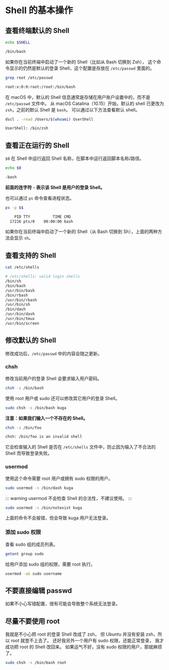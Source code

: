 # Shell 的基本操作

## 查看终端默认的 Shell

```bash
echo $SHELL
```

```bash
/bin/bash
```

如果你在当前终端中启动了一个新的 Shell（比如从 Bash 切换到 Zsh），
这个命令显示的仍然是默认的登录 Shell，这个配置是存放在 `/etc/passwd` 里面的。

```bash
grep root /etc/passwd
```

```bash
root:x:0:0:root:/root:/bin/bash
```

在 macOS 中，默认的 Shell 信息通常是存储在用户账户设置中的，而不是 `/etc/passwd` 文件中。
从 macOS Catalina（10.15）开始，默认的 shell 已更改为 `zsh`，之前的默认 Shell 是 `bash`。
可以通过以下方法查看默认 shell。

```bash
dscl . -read /Users/$(whoami) UserShell
```

```bash
UserShell: /bin/zsh
```

## 查看正在运行的 Shell

`$0` 在 Shell 中运行返回 Shell 名称，在脚本中运行返回脚本名称/路径。

```bash
echo $0
```

```bash
-bash
```

**前面的连字符 `-` 表示该 Shell 是用户的登录 Shell。**

也可以通过 `ps` 命令查看进程状态。

```bash
ps -p $$
```

```bash
    PID TTY          TIME CMD
  17216 pts/0    00:00:00 bash
```

如果你在当前终端中启动了一个新的 Shell（从 Bash 切换到 Sh），上面的两种方法会显示 `sh`。

## 查看支持的 Shell

```bash
cat /etc/shells
```

```bash
# /etc/shells: valid login shells
/bin/sh
/bin/bash
/usr/bin/bash
/bin/rbash
/usr/bin/rbash
/usr/bin/sh
/bin/dash
/usr/bin/dash
/usr/bin/tmux
/usr/bin/screen
```

## 修改默认的 Shell

修改成功后，`/etc/passwd` 中的内容会随之更新。

### chsh

修改当前用户的登录 Shell 会要求输入用户密码。

```bash
chsh -s /bin/bash
```

使用 root 用户或 sudo 还可以修改其它用户的登录 Shell。

```bash
sudo chsh -s /bin/bash kuga
```

**注意：如果我们输入一个不存在的 Shell。**

```bash
chsh -s /bin/foo
```

```bash
chsh: /bin/foo is an invalid shell
```

它会检查输入的 Shell 是否在 `/etc/shells` 文件中，防止因为输入了不合法的 Shell 而导致登录失败。

### usermod

使用这个命令需要 root 用户或拥有 sudo 权限的用户。

```bash
sudo usermod -s /bin/dash kuga
```

::: warning
usermod 不会检查 Shell 的合法性，不建议使用。
:::

```bash
sudo usermod -s /bin/notexist kuga
```

上面的命令不会报错，但会导致 kuga 用户无法登录。

### 添加 sudo 权限

查看 sudo 组的成员列表。

```bash
getent group sudo
```

给用户添加 sudo 组的权限，需要 root 执行。

```bash
usermod -aG sudo username
```

## 不要直接编辑 passwd

如果不小心写错配置，很有可能会导致整个系统无法登录。

## 尽量不要使用 root

我就是不小心把 root 的登录 Shell 改成了 zsh，
但 Ubuntu 并没有安装 zsh，所以 root 就登不上去了。
还好我另外一个用户有 sudo 权限，还能正常登录，
我才成功把 root 的 Shell 改回来。
如果运气不好，没有 sudo 权限的用户，那就麻烦了。

```bash
sudo chsh -s /bin/bash root
```
